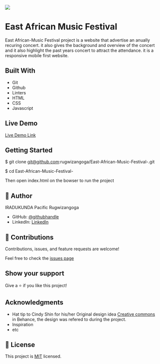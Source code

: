 ![](https://img.shields.io/badge/Microverse-blueviolet)

# East African Music Festival

East African-Music Festival project is a website that advertise an anually recuring concert. it also gives the background and overview of the concert and it also highlight the past years concert to attract the attendance. it is a responsive mobile first website. 


## Built With

- Git
- Github
- Linters
- HTML
- CSS
- Javascript

## Live Demo

[Live Demo Link](https://rugwizangoga.github.io/East-African-Music-Festival-/)

## Getting Started

$ git clone git@github.com:rugwizangoga/East-African-Music-Festival-.git

$ cd East-African-Music-Festival-

Then open index.html on the bowser to run the project

## 👤 Author

IRADUKUNDA Pacific Rugwizangoga

- GitHub: [@githubhandle](https://github.com/rugwizangoga)
- LinkedIn: [LinkedIn](https://www.linkedin.com/in/iradukunda-pacific-rugwizangoga)

## 🤝 Contributions

Contributions, issues, and feature requests are welcome!

Feel free to check the [issues page](../../issues/)

## Show your support

Give a ⭐️ if you like this project!

## Acknowledgments

- Hat tip to Cindy Shin for his/her Original design idea [Creative commons](https://creativecommons.org/licenses/by-nc/4.0/) in Behance, the design was refered to during the project.
- Inspiration
- etc

## 📝 License

This project is [MIT](./LICENSE.md) licensed.